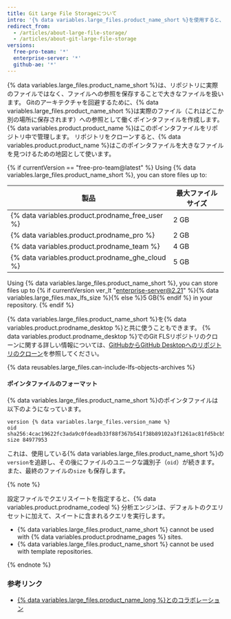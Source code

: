 ```yaml
---
title: Git Large File Storageについて
intro: '{% data variables.large_files.product_name_short %}を使用すると、Gitプッシュ制限より大きいファイルを{% data variables.product.product_name %}にプッシュできます。'
redirect_from:
  - /articles/about-large-file-storage/
  - /articles/about-git-large-file-storage
versions:
  free-pro-team: '*'
  enterprise-server: '*'
  github-ae: '*'
---
```


{% data variables.large_files.product_name_short %}は、リポジトリに実際のファイルではなく、ファイルへの参照を保存することで大きなファイルを扱います。 Gitのアーキテクチャを回避するために、{% data variables.large_files.product_name_short %}は実際のファイル（これはどこか別の場所に保存されます）への参照として働くポインタファイルを作成します。 {% data variables.product.product_name %}はこのポインタファイルをリポジトリ中で管理します。 リポジトリをクローンすると、{% data variables.product.product_name %}はこのポインタファイルを大きなファイルを見つけるための地図として使います。

{% if currentVersion == "free-pro-team@latest" %}
Using
{% data variables.large_files.product_name_short %}, you can store files up to:

| 製品                                                | 最大ファイルサイズ        |
| ------------------------------------------------- | ---------------- |
| {% data variables.product.prodname_free_user %} | 2 GB             |
| {% data variables.product.prodname_pro %}         | 2 GB             |
| {% data variables.product.prodname_team %}        | 4 GB             |
| {% data variables.product.prodname_ghe_cloud %} | 5 GB |{% else %}
 Using
{% data variables.large_files.product_name_short %}, you can store files up to {% if currentVersion ver_lt "enterprise-server@2.21" %}{% data variables.large_files.max_lfs_size %}{% else %}5 GB{% endif %} in your repository.
{% endif %}

{% data variables.large_files.product_name_short %}を{% data variables.product.prodname_desktop %}と共に使うこともできます。 {% data variables.product.prodname_desktop %}でのGit FLSリポジトリのクローンに関する詳しい情報については、[GitHubからGitHub Desktopへのリポジトリのクローン](/desktop/guides/contributing-to-projects/cloning-a-repository-from-github-to-github-desktop)を参照してください。

{% data reusables.large_files.can-include-lfs-objects-archives %}

#### ポインタファイルのフォーマット

{% data variables.large_files.product_name_short %}のポインタファイルは以下のようになっています。

```
version {% data variables.large_files.version_name %}
oid sha256:4cac19622fc3ada9c0fdeadb33f88f367b541f38b89102a3f1261ac81fd5bcb5
size 84977953
```

これは、使用している{% data variables.large_files.product_name_short %}の`version`を追跡し、その後にファイルのユニークな識別子（`oid`）が続きます。 また、最終のファイルの`size` も保存します。

{% note %}

設定ファイルでクエリスイートを指定すると、{% data variables.product.prodname_codeql %} 分析エンジンは、デフォルトのクエリセットに加えて、スイートに含まれるクエリを実行します。
- {% data variables.large_files.product_name_short %} cannot be used with {% data variables.product.prodname_pages %} sites.
- {% data variables.large_files.product_name_short %} cannot be used with template repositories.

{% endnote %}

### 参考リンク

- [{% data variables.large_files.product_name_long %}とのコラボレーション](/articles/collaboration-with-git-large-file-storage)
